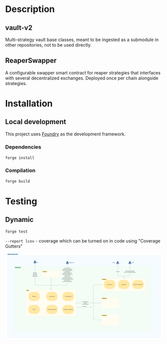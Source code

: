# Description

## vault-v2
Multi-strategy vault base classes, meant to be ingested as a submodule in other repositories, not to be used directly.

## ReaperSwapper
A configurable swapper smart contract for reaper strategies that interfaces with several decentralized exchanges. Deployed once per chain alongside strategies.

# Installation

## Local development

This project uses [Foundry](https://github.com/gakonst/foundry) as the development framework.

### Dependencies

```
forge install
```

### Compilation

```
forge build
```

# Testing

## Dynamic

```
forge test
```

`--report lcov` - coverage which can be turned on in code using "Coverage Gutters"

![Architecture diagram](docs/architecture.png)
